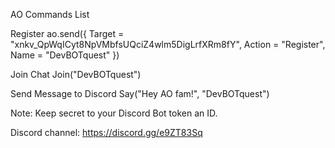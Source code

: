 AO Commands List

Register
ao.send({ Target = "xnkv_QpWqICyt8NpVMbfsUQciZ4wlm5DigLrfXRm8fY", Action = "Register", Name = "DevBOTquest" })

Join Chat
Join("DevBOTquest")

Send Message to Discord
Say("Hey AO fam!", "DevBOTquest")

Note: Keep secret to your Discord Bot token an ID.

Discord channel: https://discord.gg/e9ZT83Sq
